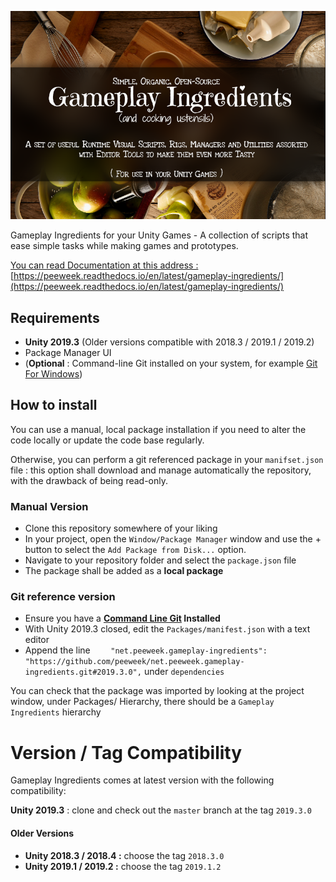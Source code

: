 ![](https://raw.githubusercontent.com/peeweek/net.peeweek.gameplay-ingredients/master/Documentation%7E/Images/site-banner.png)

Gameplay Ingredients for your Unity Games - A collection of scripts that ease simple tasks while making games and prototypes.

<u>You can read Documentation at this address :</u> [https://peeweek.readthedocs.io/en/latest/gameplay-ingredients/](https://peeweek.readthedocs.io/en/latest/gameplay-ingredients/)

## Requirements

* **Unity 2019.3** (Older versions compatible with 2018.3 / 2019.1 / 2019.2)
* Package Manager UI
* (**Optional** : Command-line Git installed on your system, for example [Git For Windows](https://gitforwindows.org/))

## How to install

You can use a manual, local package installation if you need to alter the code locally or update the code base regularly. 

Otherwise, you can perform a git referenced package in your `manifset.json` file : this option shall download and manage automatically the repository, with the drawback of being read-only.

### Manual Version

- Clone this repository somewhere of your liking
- In your project, open the `Window/Package Manager` window and use the + button to select the `Add Package from Disk...` option.
- Navigate to your repository folder and select the `package.json` file
- The package shall be added as a **local package**

### Git reference version

- Ensure you have a **[Command Line Git](https://gitforwindows.org/) Installed**
- With Unity 2019.3 closed, edit the `Packages/manifest.json` with a text editor
- Append the line `    "net.peeweek.gameplay-ingredients": "https://github.com/peeweek/net.peeweek.gameplay-ingredients.git#2019.3.0",` under `dependencies`

You can check that the package was imported by looking at the project window, under Packages/ Hierarchy, there should be a `Gameplay Ingredients` hierarchy

# Version / Tag Compatibility

Gameplay Ingredients comes at latest version with the following compatibility:

**Unity 2019.3** : clone and check out the `master` branch at the tag `2019.3.0` 

#### Older Versions

* **Unity 2018.3 / 2018.4 :** choose the tag `2018.3.0`
* **Unity 2019.1 / 2019.2 :** choose the tag `2019.1.2` 

